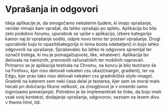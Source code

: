 # Vprašanja in odgovori
Ideja aplikacije je, da omogočamo nekaterim ljudem, ki imajo vprašanje, vendar nimajo kam vprašat, da lahko vprašajo po spletu. Aplikacija bo bila zelo podobno forumu, uporabnik se vpiše v aplikacijo, izbere kategorijo kamor naj bi vprašanje sodilo, odpre novo temo ter postavi vprašanje. Drugi uporabniki bojo to opazili(kategorija in tema bosta odebeljeni) in bojo lahko odgovorili na vprašanje. Spraševalec bo lahko te odgovore spremljal ter označil tistega, ki mu je pomagal(upvote, like, whatever). Aplikacija bo delovala na namiznih, prenosnih računalnikih ter mobilnih napravah. Primarno se je aplikacija testirala na Chromu, na koncu je bilo testirano še na Firefoxu, kjer niso delovali nekateri css ukazi(margin, gradient), ter na Edgu, kjer prav tako niso delovali nekateri css gradniki(list-style-image). Gradnik na katerem sem neki časa delal je textarea, kjer sem se moral malo hecati pri določanju fiksne velikosti, za zmogljivost je v omembi samo login(samo preverjanje). Potrebno je še implementirati še linke, da bojo imeli vsak svoj kontekst, dodajanje vprašanja, odgovorov, seznam na levem divu v theme.html, itd. 